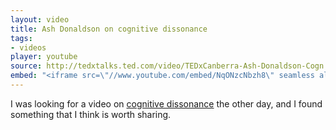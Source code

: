 ```yaml
---
layout: video
title: Ash Donaldson on cognitive dissonance
tags:
- videos
player: youtube
source: http://tedxtalks.ted.com/video/TEDxCanberra-Ash-Donaldson-Cogn
embed: "<iframe src=\"//www.youtube.com/embed/NqONzcNbzh8\" seamless allowfullscreen></iframe>"
---
```


I was looking for a video on [cognitive dissonance][1] the other day, and I
found something that I think is worth sharing.

[1]: https://en.wikipedia.org/wiki/Cognitive_dissonance
